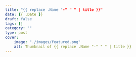 ```yaml
---
title: "{{ replace .Name "-" " " | title }}"
date: {{ .Date }}
draft: false
tags: []
category: ""
type: post
cover:
    image: "./images/featured.png"
    alt: Thumbnail of {{ replace .Name "-" " " | title }}
---
```


